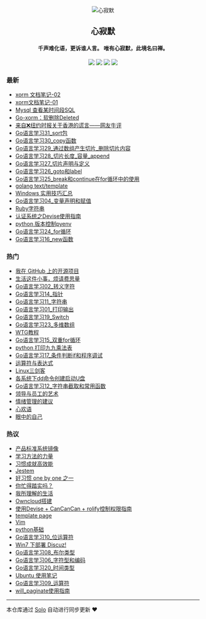 <p align="center"><img alt="心寂默" src="https://static.b3log.org/images/brand/solo-32.png"></p><h2 align="center">
心寂默
</h2>

<h4 align="center">千声难化语，更诉谁人言。 唯有心寂默，此境名曰禅。</h4>
<p align="center"><a title="心寂默" target="_blank" href="https://github.com/zilvzhong/solo-blog"><img src="https://img.shields.io/github/last-commit/zilvzhong/solo-blog.svg?style=flat-square&color=FF9900"></a>
<a title="GitHub repo size in bytes" target="_blank" href="https://github.com/zilvzhong/solo-blog"><img src="https://img.shields.io/github/repo-size/zilvzhong/solo-blog.svg?style=flat-square"></a>
<a title="Solo Version" target="_blank" href="https://github.com/b3log/solo/releases"><img src="https://img.shields.io/badge/solo-3.6.4-f1e05a.svg?style=flat-square&color=blueviolet"></a>
<a title="Hits" target="_blank" href="https://github.com/b3log/hits"><img src="https://hits.b3log.org/zilvzhong/solo-blog.svg"></a></p>

### 最新

* [xorm 文档笔记-02](https://www.loonghoo.cn/articles/2019/09/20/1568941537549.html)
* [xorm文档笔记-01](https://www.loonghoo.cn/articles/2019/09/19/1568889223503.html)
* [Mysql 查看某时间段SQL](https://www.loonghoo.cn/articles/2019/09/18/1568809201459.html)
* [Go-xorm：软删除Deleted](https://www.loonghoo.cn/articles/2019/09/17/1568711854996.html)
* [来自❌纽约时报关于香港的谎言——网友牛评](https://www.loonghoo.cn/articles/2019/09/05/1567645591866.html)
* [Go语言学习31_sort包](https://www.loonghoo.cn/articles/2019/09/05/1567642847042.html)
* [Go语言学习30_copy函数](https://www.loonghoo.cn/articles/2019/09/05/1567642792739.html)
* [Go语言学习29_通过数组产生切片_删除切片内容](https://www.loonghoo.cn/articles/2019/09/05/1567642387722.html)
* [Go语言学习28_切片长度_容量_append](https://www.loonghoo.cn/articles/2019/09/05/1567641699001.html)
* [Go语言学习27_切片声明与定义](https://www.loonghoo.cn/articles/2019/09/05/1567641125505.html)
* [Go语言学习26_goto和label](https://www.loonghoo.cn/articles/2019/09/05/1567640707389.html)
* [Go语言学习25_break和continue在for循环中的使用](https://www.loonghoo.cn/articles/2019/09/05/1567640032733.html)
* [golang text/template](https://www.loonghoo.cn/articles/2019/09/03/1567522342307.html)
* [Windows 实用技巧汇总](https://www.loonghoo.cn/articles/2019/08/29/1567051876573.html)
* [Go语言学习04_变量声明和赋值](https://www.loonghoo.cn/articles/2019/08/29/1567051876380.html)
* [Ruby字符串](https://www.loonghoo.cn/articles/2019/08/29/1567051876116.html)
* [认证系统之Devise使用指南](https://www.loonghoo.cn/articles/2019/08/29/1567051875898.html)
* [python 版本控制pyenv](https://www.loonghoo.cn/articles/2019/08/29/1567051875681.html)
* [Go语言学习24_for循环](https://www.loonghoo.cn/articles/2019/08/29/1567051875508.html)
* [Go语言学习16_new函数](https://www.loonghoo.cn/articles/2019/08/29/1567051875210.html)

### 热门

* [我在 GitHub 上的开源项目](https://www.loonghoo.cn/my-github-repos)
* [生活这件小事，烦请费思量](https://www.loonghoo.cn/articles/2019/08/29/1567051864164.html)
* [Go语言学习02_转义字符](https://www.loonghoo.cn/articles/2019/08/29/1567051872171.html)
* [Go语言学习14_指针](https://www.loonghoo.cn/articles/2019/08/29/1567051868465.html)
* [Go语言学习11_字符串](https://www.loonghoo.cn/articles/2019/08/29/1567051861269.html)
* [Go语言学习01_打印输出](https://www.loonghoo.cn/articles/2019/08/29/1567051869716.html)
* [Go语言学习19_Switch](https://www.loonghoo.cn/articles/2019/08/29/1567051873622.html)
* [Go语言学习23_多维数组](https://www.loonghoo.cn/articles/2019/08/29/1567051867274.html)
* [WTG教程](https://www.loonghoo.cn/articles/2019/08/29/1567051869976.html)
* [Go语言学习15_双重for循环](https://www.loonghoo.cn/articles/2019/08/29/1567051870772.html)
* [python 打印九九乘法表](https://www.loonghoo.cn/articles/2019/08/29/1567051871138.html)
* [Go语言学习17_条件判断if和程序调试](https://www.loonghoo.cn/articles/2019/08/29/1567051871980.html)
* [运算符与表达式](https://www.loonghoo.cn/articles/2019/08/29/1567051872387.html)
* [Linux三剑客](https://www.loonghoo.cn/articles/2019/08/29/1567051862504.html)
* [各系统下dd命令创建启动U盘](https://www.loonghoo.cn/articles/2019/08/29/1567051862825.html)
* [Go语言学习12_字符串截取和常用函数](https://www.loonghoo.cn/articles/2019/08/29/1567051863129.html)
* [领导与员工的艺术](https://www.loonghoo.cn/articles/2019/08/29/1567051863401.html)
* [情绪管理的建议](https://www.loonghoo.cn/articles/2019/08/29/1567051863675.html)
* [心欢语](https://www.loonghoo.cn/articles/2019/08/29/1567051863911.html)
* [眼中的自己](https://www.loonghoo.cn/articles/2019/08/29/1567051864372.html)

### 热议

* [产品标准系统镜像](https://www.loonghoo.cn/articles/2019/08/29/1567051862108.html)
* [学习方法的力量](https://www.loonghoo.cn/articles/2019/08/29/1567051864612.html)
* [习惯成就高效能](https://www.loonghoo.cn/articles/2019/08/29/1567051864849.html)
* [Jestem](https://www.loonghoo.cn/articles/2019/08/29/1567051865074.html)
* [好习惯 one by one 之一](https://www.loonghoo.cn/articles/2019/08/29/1567051865325.html)
* [你忙得踏实吗？](https://www.loonghoo.cn/articles/2019/08/29/1567051865589.html)
* [我所理解的生活](https://www.loonghoo.cn/articles/2019/08/29/1567051865786.html)
* [Owncloud搭建](https://www.loonghoo.cn/articles/2019/08/29/1567051865992.html)
* [使用Devise + CanCanCan + rolify控制权限指南](https://www.loonghoo.cn/articles/2019/08/29/1567051866303.html)
* [template page](https://www.loonghoo.cn/articles/2019/08/29/1567051866871.html)
* [Vim](https://www.loonghoo.cn/articles/2019/08/29/1567051867510.html)
* [python基础](https://www.loonghoo.cn/articles/2019/08/29/1567051867899.html)
* [Go语言学习10_位运算符](https://www.loonghoo.cn/articles/2019/08/29/1567051868221.html)
* [Win7 下部署 Discuz!](https://www.loonghoo.cn/articles/2019/08/29/1567051868690.html)
* [Go语言学习08_布尔类型](https://www.loonghoo.cn/articles/2019/08/29/1567051869056.html)
* [Go语言学习06_字符型和编码](https://www.loonghoo.cn/articles/2019/08/29/1567051869271.html)
* [Go语言学习20_时间类型](https://www.loonghoo.cn/articles/2019/08/29/1567051869461.html)
* [Ubuntu 使用笔记](https://www.loonghoo.cn/articles/2019/08/29/1567051870255.html)
* [Go语言学习09_运算符](https://www.loonghoo.cn/articles/2019/08/29/1567051870553.html)
* [will_paginate使用指南](https://www.loonghoo.cn/articles/2019/08/29/1567051870950.html)

---

本仓库通过 [Solo](https://github.com/b3log/solo) 自动进行同步更新 ❤️ 